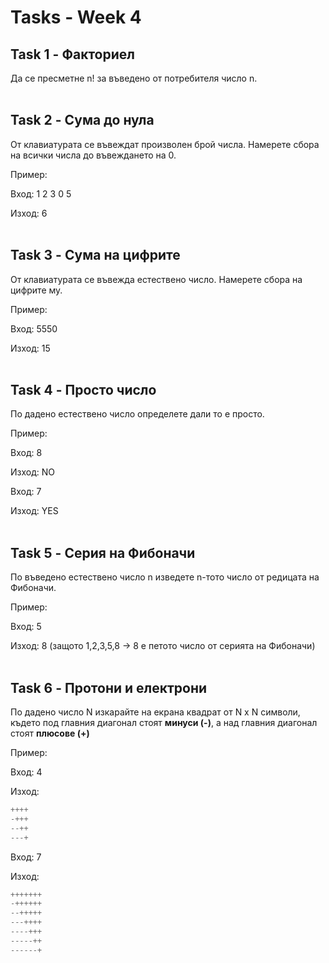 # Tasks - Week 4

Task 1 - Факториел
------------

Да се пресметне n! за въведено от потребителя число n.
<br><br>


Task 2 - Сума до нула
------------
От клавиатурата се въвеждат произволен брой числа. Намерете сбора на всички числа до въвеждането на 0.

Пример:

Вход: 1 2 3 0 5

Изход: 6
<br><br>

Task 3 - Сума на цифрите
------------
От клавиатурата се въвежда естествено число. Намерете сбора на цифрите му.

Пример:

Вход: 5550

Изход: 15
<br><br>

Task 4 - Просто число
------------
По дадено естествено число определете дали то е просто.

Пример:

Вход: 8

Изход: NO

Вход: 7

Изход: YES
<br><br>

Task 5 - Серия на Фибоначи
------------
По въведено естествено число n изведете n-тото число от редицата на Фибоначи.

Пример:

Вход: 5

Изход: 8 (защото 1,2,3,5,8 -> 8 е петото число от серията на Фибоначи)
<br><br>

Task 6 - Протони и електрони
------------

По дадено число N изкарайте на екрана квадрат от N x N символи, където под главния диагонал стоят <b>минуси (-)</b>, а над главния диагонал стоят <b>плюсове (+)</b>

Пример:

Вход: 4 

Изход:

```c++
++++
-+++
--++
---+
```

Вход: 7 

Изход:

```c++
+++++++
-++++++
--+++++
---++++
----+++
-----++
------+
```
 